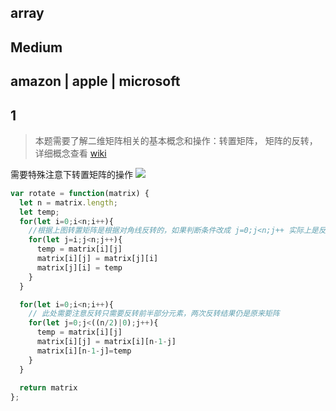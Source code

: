## array
## Medium
## amazon | apple | microsoft

## 1
> 本题需要了解二维矩阵相关的基本概念和操作：转置矩阵， 矩阵的反转， 详细概念查看 [wiki](https://zh.wikipedia.org/wiki/%E8%BD%AC%E7%BD%AE%E7%9F%A9%E9%98%B5)

需要特殊注意下转置矩阵的操作 ![](https://upload.wikimedia.org/wikipedia/commons/thumb/e/e4/Matrix_transpose.gif/200px-Matrix_transpose.gif)
```js
var rotate = function(matrix) {
  let n = matrix.length;
  let temp;
  for(let i=0;i<n;i++){
    //根据上图转置矩阵是根据对角线反转的，如果判断条件改成 j=0;j<n;j++ 实际上是反转了两次， 最终结果还是 matrix
    for(let j=i;j<n;j++){
      temp = matrix[i][j]
      matrix[i][j] = matrix[j][i] 
      matrix[j][i] = temp
    }
  }

  for(let i=0;i<n;i++){
    // 此处需要注意反转只需要反转前半部分元素，两次反转结果仍是原来矩阵
    for(let j=0;j<((n/2)|0);j++){
      temp = matrix[i][j]
      matrix[i][j] = matrix[i][n-1-j]
      matrix[i][n-1-j]=temp
    }
  }
  
  return matrix
};
```